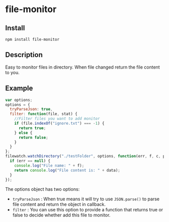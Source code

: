 file-monitor
============

## Install

```
npm install file-monitor
```

## Description

Easy to monitor files in directory. When file changed return the file content to you.

## Example

```js
var options;
options = {
  tryParseJson: true,
  filter: function(file, stat) {
    //Filter files you want to add monitor
    if (file.indexOf("ignore.txt") === -1) {
      return true;
    } else {
      return false;
    }
  }
};
filewatch.watchDirectory("./testFolder", options, function(err, f, c, p, data) {
  if (err == null) {
    console.log("File name: " + f);
    return console.log("File content is: " + data);
  }
});
```

The options object has two options:
* `tryParseJson` : When true means it will try to use `JSON.parse()` to parse file content and return the object in callback.
* `filter` : You can use this option to provide a function that returns true or false to decide whether add this file to monitor.